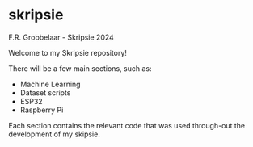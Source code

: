 # skripsie
F.R. Grobbelaar - Skripsie 2024

Welcome to my Skripsie repository!

There will be a few main sections, such as:
- Machine Learning
- Dataset scripts
- ESP32
- Raspberry Pi

Each section contains the relevant code that was used through-out the development of my skipsie.
